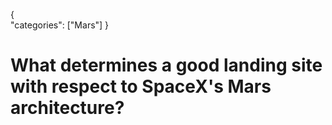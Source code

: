 {    
    "categories": ["Mars"]
}

# What determines a good landing site with respect to SpaceX's Mars architecture?
